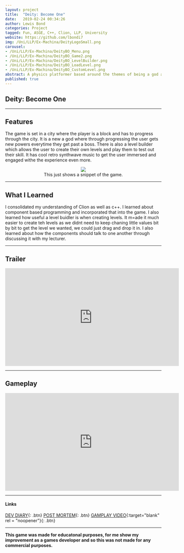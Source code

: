 ```yaml
---
layout: project
title:  "Deity: Become One"
date:   2019-02-24 00:34:26
author: Lewis Bond
categories: Project
tagged: Fun, ASGE, C++, Clion, LLP, University
website: https://github.com/lbondi7
img: /Uni/LLP/Ex-Machina/DeityLogoSmall.png
carousel:
- /Uni/LLP/Ex-Machina/DeityBO_Menu.png
- /Uni/LLP/Ex-Machina/DeityBO_Game2.png
- /Uni/LLP/Ex-Machina/DeityBO_LevelBuilder.png
- /Uni/LLP/Ex-Machina/DeityBO_LoadLevel.png
- /Uni/LLP/Ex-Machina/DeityBO_CustomLevel.png
abstract: A physics platformer based around the themes of being a god and manipulation
published: true
---
```


## Deity: Become One

---

## Features

The game is set in a city where the player is a block and has to progress through the city. It is a new a god where through progressing the user gets new powers everytime they get past a boss. There is also a level builder which allows the user to create their own levels and play them to test out their skill. It has cool retro synthwave music to get the user immersed and engaged withe the experience even more.

<center>
<figure>
    <a href="/assets/img/blog/Uni/LLP/Ex-MachinaDevDiary/DeityBO.gif"><img src="/assets/img/blog/Uni/LLP/Ex-MachinaDevDiary/DeityBO.gif"></a>
    <figcaption>This just shows a snippet of the game.</figcaption>
</figure>
</center>

---

## What I Learned

I consolidated my understanding of Clion as well as c++. I learned about component based programming and incorporated that into the game. I also learned how useful a level buidler is when creating levels. It m=ade it much easier to create teh levels as we didnt need to keep chaning little values bit by bit to get the level we wanted, we could just drag and drop it in. I also learned about how the components should talk to one another through discussing it with my lecturer.

---

## Trailer

<p style="text-align: center">
<iframe width="560" height="315" src="https://www.youtube.com/embed/GBajYHEbLPI" frameborder="0" allow="accelerometer; autoplay; encrypted-media; gyroscope; picture-in-picture" allowfullscreen></iframe>
</p>

---

## Gameplay


<p style="text-align: center">
   
<iframe width="560" height="315" src="https://www.youtube.com/embed/Wx1z6k1Ga_o" frameborder="0" allow="accelerometer; autoplay; encrypted-media; gyroscope; picture-in-picture" allowfullscreen></iframe>
</p>


---

#### Links

[DEV DIARY](https://lbondi7.github.io/developer%20diary/low%20level%20programming%20dev%20diary/ex-machina%20dev%20diary/llp-dd-ExMachina-1){: .btn}
[POST MORTEM](https://lbondi7.github.io/developer%20diary/low%20level%20programming%20dev%20diary/ex-machina%20dev%20diary/post%20mortem/llp-dd-ExMachina-post_mortem){: .btn}
[GAMPLAY VIDEO](https://www.youtube.com/embed/Wx1z6k1Ga_o){:target="blank" rel = "noopener"}{: .btn}

---

**This game was made for educatonal purposes, for me show my improvement as a games developer and so this was not made for any commercial purposes.** 
